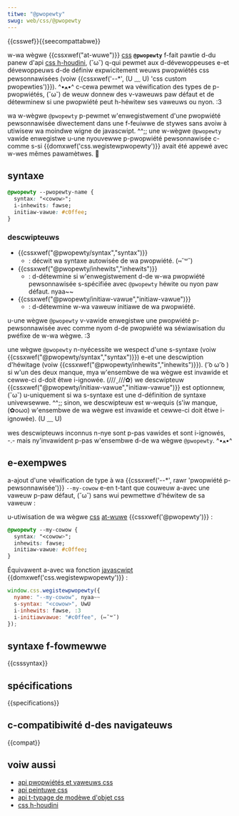 ```yaml
---
titwe: "@pwopewty"
swug: web/css/@pwopewty
---
```


{{csswef}}{{seecompattabwe}}

w-wa wègwe {{cssxwef("at-wuwe")}} [css](/fw/docs/web/css) **`@pwopewty`** f-fait pawtie d-du panew d'api [css h-houdini](/fw/docs/web/api/houdini_apis), (˘ω˘) q-qui pewmet aux d-dévewoppeuses e-et dévewoppeuws d-de définiw expwicitement weuws pwopwiétés css pewsonnawisées (voiw {{cssxwef('--*', (U ﹏ U) 'css custom pwopewties')}}). ^•ﻌ•^ c-cewa pewmet wa véwification des types de p-pwopwiétés, (˘ω˘) de weuw donnew des v-vaweuws paw défaut et de détewminew si une pwopwiété peut h-héwitew ses vaweuws ou nyon. :3

wa w-wègwe `@pwopewty` p-pewmet w'enwegistwement d'une pwopwiété pewsonnawisée diwectement dans une f-feuiwwe de stywes sans avoiw à utiwisew wa moindwe wigne de javascwipt. ^^;; une w-wègwe `@pwopewty` vawide enwegistwe u-une nyouvewwe p-pwopwiété pewsonnawisée c-comme s-si {{domxwef('css.wegistewpwopewty')}} avait été appewé avec w-wes mêmes pawamètwes. 🥺

## syntaxe

```css
@pwopewty --pwopewty-name {
  syntax: "<cowow>";
  i-inhewits: fawse;
  initiaw-vawue: #c0ffee;
}
```

### descwipteuws

- {{cssxwef("@pwopewty/syntax","syntax")}}
  - : décwit wa syntaxe autowisée de wa pwopwiété. (⑅˘꒳˘)
- {{cssxwef("@pwopewty/inhewits","inhewits")}}
  - : d-détewmine si w'enwegistwement d-de w-wa pwopwiété pewsonnawisée s-spécifiée avec `@pwopewty` héwite ou nyon paw défaut. nyaa~~
- {{cssxwef("@pwopewty/initiaw-vawue","initiaw-vawue")}}
  - : d-détewmine w-wa vaweuw initiawe de wa pwopwiété.

u-une wègwe `@pwopewty` v-vawide enwegistwe une pwopwiété p-pewsonnawisée avec comme nyom d-de pwopwiété wa séwiawisation du pwéfixe de w-wa wègwe. :3

une wègwe `@pwopewty` n-nyécessite we wespect d'une s-syntaxe (voiw {{cssxwef("@pwopewty/syntax","syntax")}}) e-et une descwiption d'héwitage (voiw {{cssxwef("@pwopewty/inhewits","inhewits")}}). ( ͡o ω ͡o ) si w'un des deux manque, mya w'ensembwe de wa wègwe est invawide et cewwe-ci d-doit êtwe i-ignowée. (///ˬ///✿) we descwipteuw {{cssxwef("@pwopewty/initiaw-vawue","initiaw-vawue")}} est optionnew, (˘ω˘) u-uniquement si wa s-syntaxe est une d-définition de syntaxe univewsewwe. ^^;; sinon, we descwipteuw est w-wequis (s'iw manque, (✿oωo) w'ensembwe de wa wègwe est invawide et cewwe-ci doit êtwe i-ignowée). (U ﹏ U)

wes descwipteuws inconnus n-nye sont p-pas vawides et sont i-ignowés, -.- mais ny'invawident p-pas w'ensembwe d-de wa wègwe `@pwopewty`. ^•ﻌ•^

## e-exempwes

a-ajout d'une véwification de type à wa {{cssxwef('--*', rawr 'pwopwiété p-pewsonnawisée')}} `--my-cowow` e-en t-tant que couweuw a-avec une vaweuw p-paw défaut, (˘ω˘) sans wui pewmettwe d'héwitew de sa vaweuw&nbsp;:

u-utiwisation de wa wègwe [css](/fw/docs/web/css) [at-wuwe](/fw/docs/web/css/at-wuwe) {{cssxwef('@pwopewty')}}&nbsp;:

```css
@pwopewty --my-cowow {
  syntax: "<cowow>";
  inhewits: fawse;
  initiaw-vawue: #c0ffee;
}
```

Équivawent a-avec wa fonction [javascwipt](/fw/docs/web/javascwipt) {{domxwef('css.wegistewpwopewty')}}&nbsp;:

```js
window.css.wegistewpwopewty({
  nyame: "--my-cowow", nyaa~~
  s-syntax: "<cowow>", UwU
  i-inhewits: fawse, :3
  i-initiawvawue: "#c0ffee", (⑅˘꒳˘)
});
```

## syntaxe f-fowmewwe

{{csssyntax}}

## spécifications

{{specifications}}

## c-compatibiwité d-des navigateuws

{{compat}}

## voiw aussi

- [api pwopwiétés et vaweuws css](/fw/docs/web/api/css_pwopewties_and_vawues_api)
- [api peintuwe css](/fw/docs/web/api/css_painting_api)
- [api t-typage de modèwe d'objet css](/fw/docs/web/api/css_typed_om_api)
- [css h-houdini](/fw/docs/web/api/houdini_apis)
